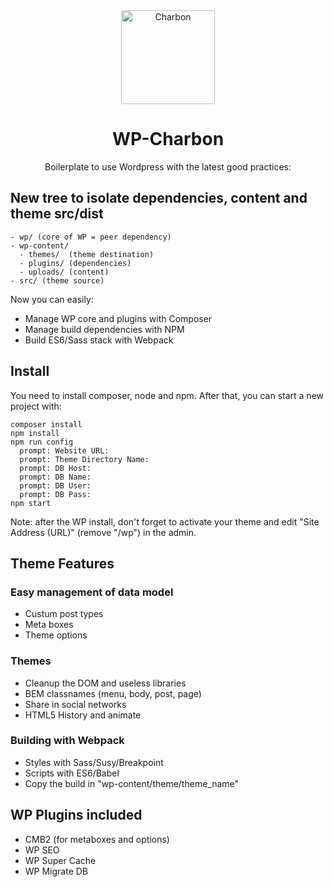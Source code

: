 <center>
<img src="http://i.imgur.com/TOpKfDi.png" width="150" height="150" alt="Charbon" />
<h1>WP-Charbon</h1>
Boilerplate to use Wordpress with the latest good practices:
</center>

## New tree to isolate dependencies, content and theme src/dist
```
- wp/ (core of WP = peer dependency)
- wp-content/
  - themes/  (theme destination)
  - plugins/ (dependencies)
  - uploads/ (content)
- src/ (theme source)
```

Now you can easily:
* Manage WP core and plugins with Composer
* Manage build dependencies with NPM
* Build ES6/Sass stack with Webpack

## Install
You need to install composer, node and npm. After that, you can start a new project with:
```
composer install
npm install
npm run config
  prompt: Website URL:
  prompt: Theme Directory Name:
  prompt: DB Host:
  prompt: DB Name:
  prompt: DB User:
  prompt: DB Pass:
npm start

```
Note: after the WP install, don't forget to activate your theme and edit "Site Address (URL)" (remove "/wp") in the admin.

## Theme Features
### Easy management of data model
* Custum post types
* Meta boxes
* Theme options

### Themes
* Cleanup the DOM and useless libraries
* BEM classnames (menu, body, post, page)
* Share in social networks
* HTML5 History and animate

### Building with Webpack
* Styles with Sass/Susy/Breakpoint
* Scripts with ES6/Babel
* Copy the build in "wp-content/theme/theme_name"

## WP Plugins included
* CMB2 (for metaboxes and options)
* WP SEO
* WP Super Cache
* WP Migrate DB
